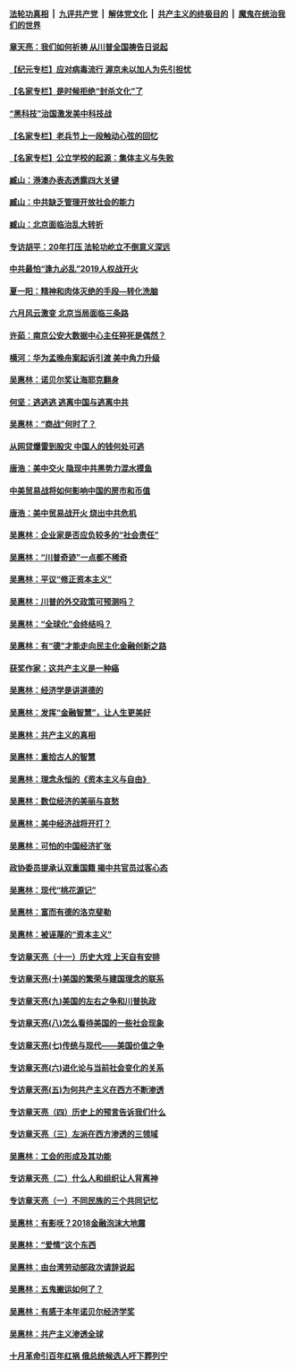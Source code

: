 ####  [法轮功真相](../../../../basic/blob/master/README.md?t=06301931) &nbsp;|&nbsp; [九评共产党](../../../../9ping.md/blob/master/README.md?t=06301931) &nbsp;|&nbsp; [解体党文化](../../../../jtdwh.md/blob/master/README.md?t=06301931)  &nbsp;|&nbsp; [共产主义的终极目的](../../../../gczydzjmd.md/blob/master/README.md?t=06301931) &nbsp;|&nbsp; [魔鬼在统治我们的世界](../../../../mgztzwmdsj.md/blob/master/README.md?t=06301931) 

#### [章天亮：我们如何祈祷 从川普全国祷告日说起](../pages/nsc423/n11944627.md?t=06301931) 

#### [【纪元专栏】应对病毒流行 渥京未以加人为先引担忧](../pages/nsc423/n11875714.md?t=06301931) 

#### [【名家专栏】是时候拒绝“封杀文化”了](../pages/nsc423/n11814093.md?t=06301931) 

#### [“黑科技”治国激发美中科技战](../pages/nsc423/n11638056.md?t=06301931) 

#### [【名家专栏】老兵节上一段触动心弦的回忆](../pages/nsc423/n11646016.md?t=06301931) 

#### [【名家专栏】公立学校的起源：集体主义与失败](../pages/nsc423/n11601833.md?t=06301931) 

#### [臧山：港澳办表态透露四大关键](../pages/nsc423/n11421628.md?t=06301931) 

#### [臧山：中共缺乏管理开放社会的能力](../pages/nsc423/n11407457.md?t=06301931) 

#### [臧山：北京面临治乱大转折](../pages/nsc423/n11406895.md?t=06301931) 

#### [专访胡平：20年打压 法轮功屹立不倒意义深远](../pages/nsc423/n11398800.md?t=06301931) 

#### [中共最怕“逢九必乱”2019人权战开火](../pages/nsc423/n11385248.md?t=06301931) 

#### [夏一阳：精神和肉体灭绝的手段—转化洗脑](../pages/nsc423/n11368250.md?t=06301931) 

#### [六月风云激变 北京当局面临三条路](../pages/nsc423/n11313668.md?t=06301931) 

#### [许茹：南京公安大数据中心主任猝死是偶然？](../pages/nsc423/n11064744.md?t=06301931) 

#### [横河：华为孟晚舟案起诉引渡 美中角力升级](../pages/nsc423/n11027230.md?t=06301931) 

#### [吴惠林：诺贝尔奖让海耶克翻身](../pages/nsc423/n10890049.md?t=06301931) 

#### [何坚：逃逃逃 逃离中国与逃离中共](../pages/nsc423/n10592891.md?t=06301931) 

#### [吴惠林：“商战”何时了？](../pages/nsc423/n10573558.md?t=06301931) 

#### [从网贷爆雷到股灾 中国人的钱何处可逃](../pages/nsc423/n10572800.md?t=06301931) 

#### [唐浩：美中交火 隐现中共黑势力混水摸鱼](../pages/nsc423/n10544040.md?t=06301931) 

#### [中美贸易战将如何影响中国的房市和币值](../pages/nsc423/n10543697.md?t=06301931) 

#### [唐浩：美中贸易战开火 烧出中共危机](../pages/nsc423/n10540126.md?t=06301931) 

#### [吴惠林：企业家是否应负较多的“社会责任”](../pages/nsc423/n10535022.md?t=06301931) 

#### [吴惠林：“川普奇迹”一点都不稀奇](../pages/nsc423/n10512808.md?t=06301931) 

#### [吴惠林：平议“修正资本主义”](../pages/nsc423/n10495724.md?t=06301931) 

#### [吴惠林：川普的外交政策可预测吗？](../pages/nsc423/n10462387.md?t=06301931) 

#### [吴惠林：“全球化”会终结吗？](../pages/nsc423/n10452838.md?t=06301931) 

#### [吴惠林：有“德”才能走向民主化金融创新之路](../pages/nsc423/n10432292.md?t=06301931) 

#### [获奖作家：这共产主义是一种癌](../pages/nsc423/n10431541.md?t=06301931) 

#### [吴惠林：经济学是讲道德的](../pages/nsc423/n10398014.md?t=06301931) 

#### [吴惠林：发挥“金融智慧”，让人生更美好](../pages/nsc423/n10375019.md?t=06301931) 

#### [吴惠林：共产主义的真相](../pages/nsc423/n10351394.md?t=06301931) 

#### [吴惠林：重拾古人的智慧](../pages/nsc423/n10337691.md?t=06301931) 

#### [吴惠林：理念永恒的《资本主义与自由》](../pages/nsc423/n10316274.md?t=06301931) 

#### [吴惠林：数位经济的美丽与哀愁](../pages/nsc423/n10292946.md?t=06301931) 

#### [吴惠林：美中经济战将开打？](../pages/nsc423/n10258825.md?t=06301931) 

#### [吴惠林：可怕的中国经济扩张](../pages/nsc423/n10219147.md?t=06301931) 

#### [政协委员提承认双重国籍 揭中共官员过客心态](../pages/nsc423/n10208809.md?t=06301931) 

#### [吴惠林：现代“桃花源记”](../pages/nsc423/n10185234.md?t=06301931) 

#### [吴惠林：富而有德的洛克斐勒](../pages/nsc423/n10142264.md?t=06301931) 

#### [吴惠林：被诬蔑的“资本主义”](../pages/nsc423/n10124816.md?t=06301931) 

#### [专访章天亮（十一）历史大戏 上天自有安排](../pages/nsc423/n10094905.md?t=06301931) 

#### [专访章天亮(十)美国的繁荣与建国理念的联系](../pages/nsc423/n10094899.md?t=06301931) 

#### [专访章天亮(九)美国的左右之争和川普执政](../pages/nsc423/n10094889.md?t=06301931) 

#### [专访章天亮(八)怎么看待美国的一些社会现象](../pages/nsc423/n10094857.md?t=06301931) 

#### [专访章天亮(七)传统与现代——美国价值之争](../pages/nsc423/n10093140.md?t=06301931) 

#### [专访章天亮(六)进化论与当前社会变化的关系](../pages/nsc423/n10092036.md?t=06301931) 

#### [专访章天亮(五)为何共产主义在西方不断渗透](../pages/nsc423/n10083620.md?t=06301931) 

#### [专访章天亮（四）历史上的预言告诉我们什么](../pages/nsc423/n10083606.md?t=06301931) 

#### [专访章天亮（三）左派在西方渗透的三领域](../pages/nsc423/n10081115.md?t=06301931) 

#### [吴惠林：工会的形成及其功能](../pages/nsc423/n10080633.md?t=06301931) 

#### [专访章天亮（二）什么人和组织让人背离神](../pages/nsc423/n10076637.md?t=06301931) 

#### [专访章天亮（一）不同民族的三个共同记忆](../pages/nsc423/n10074188.md?t=06301931) 

#### [吴惠林：有影呒？2018金融泡沫大地震](../pages/nsc423/n10040534.md?t=06301931) 

#### [吴惠林：“爱情”这个东西](../pages/nsc423/n10019423.md?t=06301931) 

#### [吴惠林：由台湾劳动部政次请辞说起](../pages/nsc423/n9979679.md?t=06301931) 

#### [吴惠林：五鬼搬运如何了？](../pages/nsc423/n9925338.md?t=06301931) 

#### [吴惠林：有感于本年诺贝尔经济学奖](../pages/nsc423/n9871883.md?t=06301931) 

#### [吴惠林：共产主义渗透全球](../pages/nsc423/n9812748.md?t=06301931) 

#### [十月革命引百年红祸 俄总统候选人吁下葬列宁](../pages/nsc423/n9810182.md?t=06301931) 

